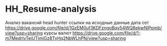 # HH_Resume-analysis
Анализ вакансий head hunter ссылки на исходные данные дата сет https://drive.google.com/file/d/1GzEM0uf3KDFzngoBqy54WQ8ekwNIPpmb/view?usp=sharing курсы валют https://drive.google.com/file/d/1-m7MedrIvTeiUTimiGz8TyHq2NbWLhPN/view?usp=sharing
